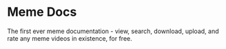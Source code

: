 # Meme Docs

The first ever meme documentation - view, search, download, upload, and rate any meme videos in existence, for free.
